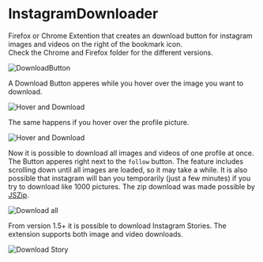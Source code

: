# InstagramDownloader

Firefox or Chrome Extention that creates an download button for instagram images and videos on the right of the bookmark icon.  
Check the Chrome and Firefox folder for the different versions.

![DownloadButton](https://i.imgur.com/IG7Im8F.jpg)

A Download Button apperes while you hover over the image you want to download.

![Hover and Download](https://i.imgur.com/ZFA6ct0.jpg)


The same happens if you hover over the profile picture.

![Hover and Download](https://i.imgur.com/axnMJgD.png)


Now it is possible to download all images and videos of one profile at once. The Button apperes right next to the `follow` button.  The feature includes scrolling down until all images are loaded, so it may take a while. It is also possible that instagram will ban you temporarily (just a few minutes) if you try to download like 1000 pictures. The zip download was made possible by [JSZip](https://github.com/Stuk/jszip).

![Download all](https://i.imgur.com/8DFcGVp.png)

From version 1.5+ it is possible to download Instagram Stories. The extension supports both image and video downloads.

![Download Story](https://i.imgur.com/Hy3qJod.png)
